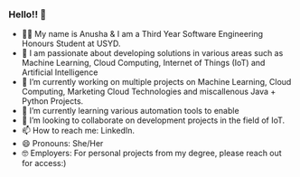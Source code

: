### Hello!! 👋

- 👩‍💻 My name is Anusha & I am a Third Year Software Engineering Honours Student at USYD.
- 🦾 I am passionate about developing solutions in various areas such as Machine Learning, Cloud Computing, Internet of Things (IoT) and Artificial Intelligence
- 🔭 I’m currently working on multiple projects on Machine Learning, Cloud Computing, Marketing Cloud Technologies and miscallenous Java + Python Projects.
- 🌱 I’m currently learning various automation tools to enable
- 👯 I’m looking to collaborate on development projects in the field of IoT.
- 📫 How to reach me: LinkedIn.
- 😄 Pronouns: She/Her
- 🤓 Employers: For personal projects from my degree, please reach out for access:)
